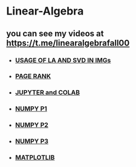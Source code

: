 # Linear-Algebra

## you can see my videos at https://t.me/linearalgebrafall00

  * ### [USAGE OF LA AND SVD IN IMGs](https://t.me/linearalgebrafall00/27)
  * ### [PAGE RANK](https://t.me/linearalgebrafall00/29)
  * ### [JUPYTER and COLAB](https://t.me/linearalgebrafall00/46)
  * ### [NUMPY P1](https://t.me/linearalgebrafall00/52)
  * ### [NUMPY P2](https://t.me/linearalgebrafall00/53)
  * ### [NUMPY P3](https://t.me/linearalgebrafall00/54)
  * ### [MATPLOTLIB](https://t.me/linearalgebrafall00/82)
